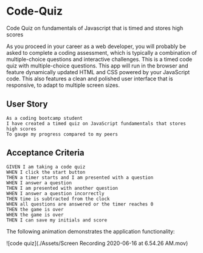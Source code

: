 # Code-Quiz
Code Quiz on fundamentals of Javascript that is timed and stores high scores

As you proceed in your career as a web developer, you will probably be asked to complete a coding assessment, which is typically a combination of multiple-choice questions and interactive challenges. This is a timed code quiz with multiple-choice questions. This app will run in the browser and feature dynamically updated HTML and CSS powered by your JavaScript code. This also features a clean and polished user interface that is responsive, to adapt to multiple screen sizes.

## User Story

```
As a coding bootcamp student
I have created a timed quiz on JavaScript fundamentals that stores high scores
To gauge my progress compared to my peers
```

## Acceptance Criteria

```
GIVEN I am taking a code quiz
WHEN I click the start button
THEN a timer starts and I am presented with a question
WHEN I answer a question
THEN I am presented with another question
WHEN I answer a question incorrectly
THEN time is subtracted from the clock
WHEN all questions are answered or the timer reaches 0
THEN the game is over
WHEN the game is over
THEN I can save my initials and score
```

The following animation demonstrates the application functionality:

![code quiz](./Assets/Screen Recording 2020-06-16 at 6.54.26 AM.mov)

